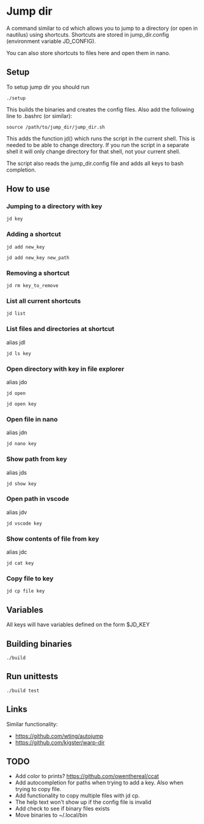 # Jump dir

A command similar to cd which allows you to jump to a directory (or open in nautilus) using shortcuts.
Shortcuts are stored in jump_dir.config (environment variable JD_CONFIG).

You can also store shortcuts to files here and open them in nano.

## Setup

To setup jump dir you should run

```./setup```

This builds the binaries and creates the config files. Also add the following line to .bashrc (or similar):

```source /path/to/jump_dir/jump_dir.sh```

This adds the function jd() which runs the script in the current shell. This is needed to be able to change directory. If you run the script in a separate shell it will only change directory for that shell, not your current shell.

The script also reads the jump_dir.config file and adds all keys to bash completion.

## How to use

### Jumping to a directory with key

```jd key```

### Adding a shortcut

```jd add new_key```

```jd add new_key new_path```

### Removing a shortcut

```jd rm key_to_remove```

### List all current shortcuts

```jd list```

### List files and directories at shortcut

alias jdl

```jd ls key```

### Open directory with key in file explorer

alias jdo

```jd open```

```jd open key```

### Open file in nano

alias jdn

```jd nano key```

### Show path from key

alias jds

```jd show key```

### Open path in vscode

alias jdv

```jd vscode key```

### Show contents of file from key

alias jdc

```jd cat key```

### Copy file to key

```jd cp file key```


## Variables

All keys will have variables defined on the form $JD_KEY

## Building binaries

```./build```

## Run unittests

```./build test```

## Links

Similar functionality:
* https://github.com/wting/autojump
* https://github.com/kigster/warp-dir

## TODO

* Add color to prints? https://github.com/owenthereal/ccat
* Add autocompletion for paths when trying to add a key. Also when trying to copy file.
* Add functionality to copy multiple files with jd cp.
* The help text won't show up if the config file is invalid
* Add check to see if binary files exists
* Move binaries to ~/.local/bin
